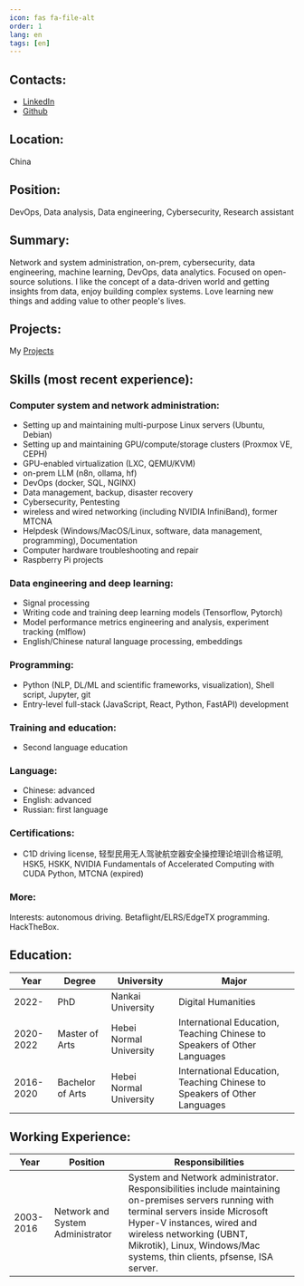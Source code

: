 ```yaml
---
icon: fas fa-file-alt
order: 1
lang: en
tags: [en]
---
```


## Contacts:

- [LinkedIn](https://linkedin.com/in/aleksandrvm)
- [Github](https://github.com/placebeyondtheclouds)

## Location:

China

## Position:

DevOps, Data analysis, Data engineering, Cybersecurity, Research assistant

## Summary:

Network and system administration, on-prem, cybersecurity, data engineering, machine learning, DevOps, data analytics. Focused on open-source solutions. I like the concept of a data-driven world and getting insights from data, enjoy building complex systems. Love learning new things and adding value to other people's lives.

## Projects:

My [Projects](/projects)

## Skills (most recent experience):

### Computer system and network administration:

- Setting up and maintaining multi-purpose Linux servers (Ubuntu, Debian)
- Setting up and maintaining GPU/compute/storage clusters (Proxmox VE, CEPH)
- GPU-enabled virtualization (LXC, QEMU/KVM)
- on-prem LLM (n8n, ollama, hf)
- DevOps (docker, SQL, NGINX)
- Data management, backup, disaster recovery
- Cybersecurity, Pentesting
- wireless and wired networking (including NVIDIA InfiniBand), former MTCNA
- Helpdesk (Windows/MacOS/Linux, software, data management, programming), Documentation
- Computer hardware troubleshooting and repair
- Raspberry Pi projects

### Data engineering and deep learning:

- Signal processing
- Writing code and training deep learning models (Tensorflow, Pytorch)
- Model performance metrics engineering and analysis, experiment tracking (mlflow)
- English/Chinese natural language processing, embeddings

### Programming:

- Python (NLP, DL/ML and scientific frameworks, visualization), Shell script, Jupyter, git
- Entry-level full-stack (JavaScript, React, Python, FastAPI) development

### Training and education:

- Second language education

### Language:

- Chinese: advanced
- English: advanced
- Russian: first language

### Certifications: 

- C1D driving license, 轻型民用无人驾驶航空器安全操控理论培训合格证明, HSK5, HSKK, NVIDIA Fundamentals of Accelerated Computing with CUDA Python, MTCNA (expired)

### More:

Interests: autonomous driving. Betaflight/ELRS/EdgeTX programming. HackTheBox.

## Education:

| Year      | Degree           | University              | Major                                                                    |
| --------- | ---------------- | ----------------------- | ------------------------------------------------------------------------ |
| 2022-     | PhD              | Nankai University       | Digital Humanities                                                       |
| 2020-2022 | Master of Arts   | Hebei Normal University | International Education, Teaching Chinese to Speakers of Other Languages |
| 2016-2020 | Bachelor of Arts | Hebei Normal University | International Education, Teaching Chinese to Speakers of Other Languages |

## Working Experience:

| Year      | Position                         | Responsibilities                                                                                                                                                                                                                                                            |
| --------- | -------------------------------- | --------------------------------------------------------------------------------------------------------------------------------------------------------------------------------------------------------------------------------------------------------------------------- |
| 2003-2016 | Network and System Administrator | System and Network administrator. Responsibilities include maintaining on-premises servers running with terminal servers inside Microsoft Hyper-V instances, wired and wireless networking (UBNT, Mikrotik), Linux, Windows/Mac systems, thin clients, pfsense, ISA server. |
